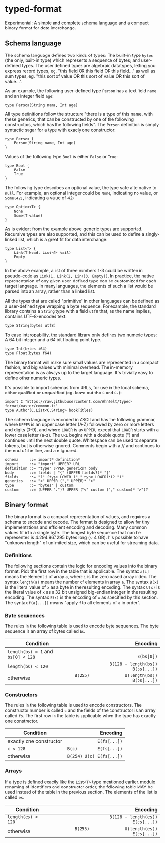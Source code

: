 # typed-format
Experimental: A simple and complete schema language and a compact binary format for data interchange.


## Schema language

The schema language defines two kinds of types: The built-in type `bytes` (the only, built-in type) which represents a sequence of bytes; and user-defined types. The user defined types are algebraic datatypes, letting you express record types, eg. "this field OR this field OR this field..." as well as sum types, eg. "this sort of value OR this sort of value OR this sort of value...".

As an example, the following user-defined type `Person` has a text field `name` and an integer field `age`:

    type Person(String name, Int age)

All type definitions follow the structure "there is a type of this name, with these generics, that can be constructed by one of the following constructors, which has the following fields". The `Person` definition is simply syntactic sugar for a type with exacly one constructor:

    type Person {
        Person(String name, Int age)
    }

Values of the following type `Bool` is either `False` or `True`:

    type Bool {
        False
        True
    }

The following type describes an optional value, the type safe alternative to `null`. For example, an optional integer could be `None`, indicating no value, or `Some(42)`, indicating a value of 42:

    type Option<T> {
        None
        Some(T value)
    }

As is evident from the example above, generic types are supported. Recursive types are also supported, and this can be used to define a singly-linked list, which is a great fit for data interchange:

    type List<T> {
        Link(T head, List<T> tail)
        Empty
    }

In the above example, a list of three numbers 1-3 could be written in pseudo-code as `Link(1, Link(2, Link(3, Empty))`. In practice, the native representation of any given user-defined type can be customized for each target language. In many languages, the elements of such a list would be parsed into an array, rather than a linked list.

All the types that are called "primitive" in other languages can be defined as a user-defined type wrapping a byte sequence. For example, the standard library contains a `String` type with a field `utf8` that, as the name implies, contains UTF-8-encoded text:

    type String(bytes utf8)

To ease interopability, the standard library only defines two numeric types: A 64 bit integer and a 64 bit floating point type.

    type Int(bytes i64)
    type Float(bytes f64)

The binary format will make sure small values are represented in a compact fashion, and big values with minimal overhead. The in-memory representation is as always up to the target language. It's trivially easy to define other numeric types.

It's possible to import schemas from URLs, for use in the local schema, either qualified or unqualified (eg. leave out the `C` and `C.`):

    import C "https://raw.githubusercontent.com/Ahnfelt/typed-format/master/common.ti"
    type Author(C.List<C.String> bookTitles)

The schema language is encoded in ASCII and has the following grammar, where `UPPER` is an upper case letter (A-Z) followed by zero or more letters and digits (0-9), and where `LOWER` is as `UPPER`, except that `LOWER` starts with a lower case letter (a-z). The `URL` begins with a double quote (") and continues until the next double quote. Whitespace can be used to separate tokens, but is otherwise ignored. Comments begin with a // and continues to the end of the line, and are ignored.

    schema     ::= import* definition*
    import     ::= "import" UPPER? URL
    definition ::= "type" UPPER generics? body
    body       ::= fields | "{" (UPPER fields?)* "}"
    fields     ::= "(" (type LOWER ("," type LOWER)*)? ")"
    generics   ::= "<" UPPER ("," UPPER)* ">"
    type       ::= "bytes" | custom
    custom     ::= (UPPER ".")? UPPER ("<" custom ("," custom)* ">")?


## Binary format

The binary format is a compact representation of values, and requires a schema to encode and decode. The format is designed to allow for tiny implementations and efficient encoding and decoding. Many common values fit into a single byte. The longest byte sequence that can be represented is 4.294.967.295 bytes long (~ 4 GB). It's possible to have "unknown length" of unlimited size, which can be useful for streaming data.

### Definitions

The following sections contain the logic for encoding values into the binary format. Pick the first row in the table that is applicable. The syntax `a[i]` means the element `i` of array `a`, where `i` is the zero based array index. The syntax `length(a)` means the number of elements in array `a`. The syntax `B(x)` is the literal value of `x` as a byte in the resulting encoding. The syntax `U(x)` is the literal value of `x` as a 32 bit unsigned big-endian integer in the resulting encoding. The syntax `E(x)` is the encoding of `x` as specified by this section. The syntax `f(a[...])` means "apply `f` to all elements of `a` in order".

### Byte sequences

The rules in the following table is used to encode byte sequences. The byte sequence is an array of bytes called `bs`.

| Condition | Encoding |
|-----------|---------:|
| `length(bs) = 1` and `bs[0] < 128` | ```                                  B(bs[0])``` |
| `length(bs) < 120`                 | ```B(128 + length(bs))               B(bs[...])``` |
| otherwise                          | ```B(255)              U(length(bs)) B(bs[...])``` |

### Constructors

The rules in the following table is used to encode constructors. The constructor number is called `c` and the fields of the constructor is an array called `fs`. The first row in the table is applicable when the type has exactly one constructor.

| Condition | Encoding |
|-----------|---------:|
| exactly one constructor | ```            E(fs[...])``` |
| `c < 128`               | ```B(c)        E(fs[...])``` |
| otherwise               | ```B(254) U(c) E(fs[...])``` |

### Arrays

If a type is defined exactly like the `List<T>` type mentioned earlier, modulo renaming of identifiers and constructor order, the following table MAY be used instead of the table in the previous section. The elements of the list is called `es`.

| Condition | Encoding |
|-----------|---------:|
| `length(es) < 120` | ```B(128 + length(es))               E(es[...])``` |
| otherwise          | ```B(255)              U(length(es)) E(es[...])``` |
